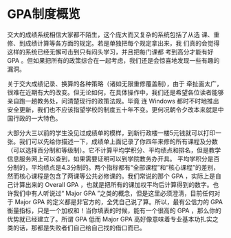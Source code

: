 # GPA制度概览

交大的成绩系统相信大家都不陌生，这个庞大而又复杂的系统包括了从选 课、重修、到成绩计算等各方面的规定。若是单独把每个规定拿出来，我 们真的会觉得这样的系统已经无懈可击到只有闷头学习，并且把每门课都 考到高分才能有好 GPA 。但如果把所有的政策综合在一起考虑，我们还是会惊喜地发现一些有趣的漏洞。

关于交大成绩记录、换算的各种策略（诸如无限重修覆盖制），由于 牵扯面太广，很难在近期有大的改变。但无论如何，在具体操作中，我们还是希望各位读者能够亲自跑一趟教务处，问清楚现行的政策法规。毕竟 连 Windows 都时不时地推出安全更新，我们也不应该指望学校的制度五十年不变。更何况朝令夕改本来就是中国行政的一大特色。

大部分大三以前的学生没见过成绩单的模样，到新行政楼一楼5元钱就可以打印一张。我们可以先给你描述一下，成绩单上面记录了你四年来修的所有课程及分数（可以选择百分制和等级制）。它不计算平均学积分、平均绩点和排名，但是教学信息服务网上可以查到，如果需要证明可以到学院教务办开具。 平均学积分是百分制的，平均绩点是4.3分制的。两个指标都有“全部课程”和“核心课程”的差别，然而核心课程是包含了两课等公共必修课的。我们常说的那个 GPA ，实际上是自己计算出来的 Overall GPA ，也就是把所有的课加权平均后计算得到的数字。也许我们中有人听说过“ Major GPA ”之类的概念，但是这里必须澄清，目前任何对于 Major GPA 的定义都是非官方的，全凭自己说了算。所以，最有公信力的 GPA 衡量指标，只是一个加权和！当你填表的时候，能有一个很高的 GPA ，那么你的优势就已经建立了。所谓 GPA 低而 Major GPA 高好像意味着专业基本功扎实之类的话，那都是失败者们自己给自己找的借口而已。

